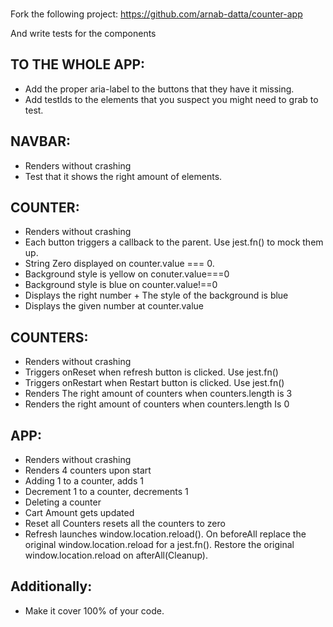 ###

Fork the following project:
https://github.com/arnab-datta/counter-app

And write tests for the components

## TO THE WHOLE APP:
-	Add the proper aria-label to the buttons that they have it missing.
-	Add testIds to the elements that you suspect you might need to grab to test.

## NAVBAR:
-	Renders without crashing
-	Test that it shows the right amount of elements.

## COUNTER:
-	Renders without crashing
-	Each button triggers a callback to the parent. Use jest.fn() to mock them up.
-	String Zero displayed on counter.value === 0.
-	Background style is yellow on conuter.value===0
-	Background style is blue on counter.value!==0
-	Displays the right number + The style of the background is blue
-	Displays the given number at counter.value

## COUNTERS:
-	Renders without crashing
-	Triggers onReset when refresh button is clicked. Use jest.fn()
-	Triggers onRestart when Restart button is clicked. Use jest.fn()
-	Renders The right amount of counters when counters.length is 3
-	Renders the right amount of counters when counters.length Is 0

## APP:
-   Renders without crashing
-	Renders 4 counters upon start
-	Adding 1 to a counter, adds 1
-	Decrement 1 to a counter, decrements 1
-	Deleting a counter
-	Cart Amount gets updated
-	Reset all Counters resets all the counters to zero
-	Refresh launches window.location.reload(). On beforeAll replace the original window.location.reload for a jest.fn(). Restore the original window.location.reload on afterAll(Cleanup).

## Additionally:
-   Make it cover 100% of your code.
